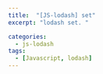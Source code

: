 ```yaml
---
title:  "[JS-lodash] set"
excerpt: "lodash set. "

categories:
  - js-lodash
tags:
  - [Javascript, lodash]
---
```

